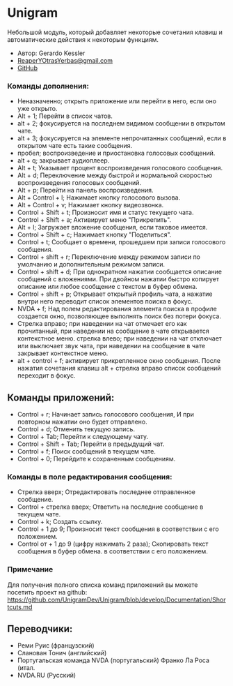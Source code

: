 # Unigram
Небольшой модуль, который добавляет некоторые сочетания клавиш и автоматические действия к некоторым функциям.

* Автор: Gerardo Kessler
* ReaperYOtrasYerbas@gmail.com
* [GitHub](https://github.com/GerardKessler/Unigram)

### Команды дополнения:

* Неназначенно; открыть приложение или перейти в него, если оно уже открыто.
* Alt + 1; Перейти в список чатов.
* alt + 2; фокусируется на последнем видимом сообщении в открытом чате.
* alt + 3; фокусируется на элементе непрочитанных сообщений, если в открытом чате есть такие сообщения.
* пробел; воспроизведение и приостановка голосовых сообщений.
* alt + q; закрывает аудиоплеер.
* Alt + t; Указывает процент воспроизведения голосового сообщения.
* Alt + d; Переключение между быстрой и нормальной скоростью воспроизведения голосовых сообщений.
* Alt + p; Перейти на панель воспроизведения.
* Alt + Control + l; Нажимает кнопку голосового вызова.
* Alt + Control + v; Нажимает кнопку видеозвонка.
* Control + Shift + t; Произносит имя и статус текущего чата.
* Control + Shift + a; Активирует меню "Прикрепить".
* Alt + l; Загружает вложение сообщения, если таковое имеется.
* Control + Shift + c; Нажимает кнопку "Поделиться".
* Control + t; Сообщает о времени, прошедшем при записи голосового сообщения.
* Control + shift + r; Переключение между режимом записи по умолчанию и дополнительным режимом записи.
* Control + shift + d; При однократном нажатии сообщается описание сообщений с вложениями. При двойном нажатии быстро копирует описание или любое сообщение с текстом в буфер обмена.
* Control + shift + p; Открывает открытый профиль чата, а нажатие внутри него переводит список элементов поиска в фокус.
* NVDA + f; Над полем редактирования элемента поиска в профиле создается окно, позволяющее выполнять поиск без потери фокуса.
* Стрелка вправо; при наведении на чат отмечает его как прочитанный, при наведении на сообщение в чате открывается контекстное меню.
стрелка влево; при наведении на чат отключает или выключает звук чата, при наведении на сообщение в чате закрывает контекстное меню.
* alt + control + f; активирует прикрепленное окно сообщения. После нажатия сочетания клавиш alt + стрелка вправо список сообщений переходит в фокус.

## Команды приложений:

* Control + r; Начинает запись голосового сообщения, И при повторном нажатии оно будет отправлено.
* Control + d; Отменить текущую запись.
* Control + Tab; Перейти к следующему чату.
* Control + Shift + Tab; Перейти в предыдущий чат.
* Control + f; Поиск сообщений в текущем чате.
* Control + 0; Перейдите к сохраненным сообщениям.

### Команды в поле редактирования сообщения:

* Стрелка вверх; Отредактировать последнее отправленное сообщение.
* Control + стрелка вверх; Ответить на последние сообщение в текущем чате.
* Control + k; Создать ссылку.
* Control + 1 до 9; Произносит текст сообщения в соответствии с его положением.
* Control от + 1 до 9 (цифру нажимать 2 раза); Скопировать текст сообщения в буфер обмена. в соответствии с его положением.

### Примечание
Для получения полного списка команд приложений вы можете посетить проект на github:
<https://github.com/UnigramDev/Unigram/blob/develop/Documentation/Shortcuts.md>

## Переводчики:

* Реми Руис (французский)
* Сланован Тонич (английский)
* Португальская команда NVDA (португальский)
Франко Ла Роса (итал. 
* NVDA.RU (Русский)
